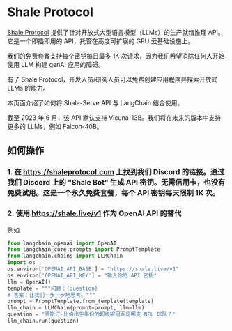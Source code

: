 # Shale Protocol

[Shale Protocol](https://shaleprotocol.com) 提供了针对开放式大型语言模型（LLMs）的生产就绪推理 API。它是一个即插即用的 API，托管在高度可扩展的 GPU 云基础设施上。

我们的免费套餐支持每个密钥每日最多 1K 次请求，因为我们希望消除任何人开始使用 LLM 构建 genAI 应用的障碍。

有了 Shale Protocol，开发人员/研究人员可以免费创建应用程序并探索开放式 LLMs 的能力。

本页面介绍了如何将 Shale-Serve API 与 LangChain 结合使用。

截至 2023 年 6 月，该 API 默认支持 Vicuna-13B。我们将在未来的版本中支持更多的 LLMs，例如 Falcon-40B。

## 如何操作

### 1. 在 https://shaleprotocol.com 上找到我们 Discord 的链接。通过我们 Discord 上的 "Shale Bot" 生成 API 密钥。无需信用卡，也没有免费试用。这是一个永久免费套餐，每个 API 密钥每天限制 1K 次。

### 2. 使用 https://shale.live/v1 作为 OpenAI API 的替代

例如

```python
from langchain_openai import OpenAI
from langchain_core.prompts import PromptTemplate
from langchain.chains import LLMChain
import os
os.environ['OPENAI_API_BASE'] = "https://shale.live/v1"
os.environ['OPENAI_API_KEY'] = "输入你的 API 密钥"
llm = OpenAI()
template = """问题：{question}
# 答案：让我们一步一步地思考。"""
prompt = PromptTemplate.from_template(template)
llm_chain = LLMChain(prompt=prompt, llm=llm)
question = "贾斯汀·比伯出生年份的超级碗冠军是哪支 NFL 球队？"
llm_chain.run(question)
```